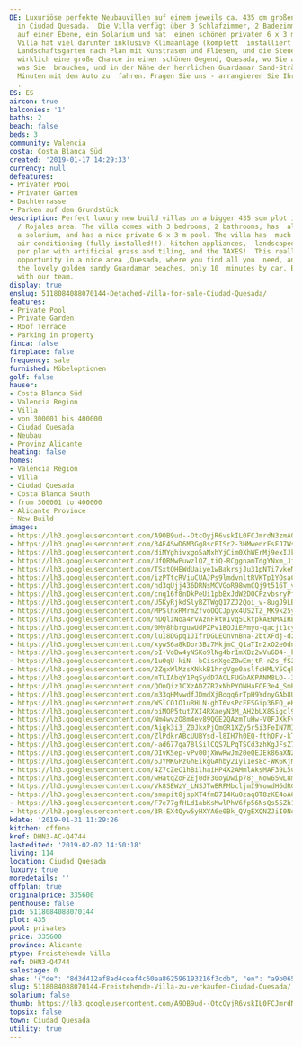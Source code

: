 ```yaml
---
DE: Luxuriöse perfekte Neubauvillen auf einem jeweils ca. 435 qm großen Grundstück
  in Ciudad Quesada.  Die Villa verfügt über 3 Schlafzimmer, 2 Badezimmer, hat alle
  auf einer Ebene, ein Solarium und hat  einen schönen privaten 6 x 3 m Pool. Die
  Villa hat viel darunter inklusive Klimaanlage (komplett  installiert!), Küchengeräte,
  Landschaftsgarten nach Plan mit Kunstrasen und Fliesen, und die Steuer!  Dies ist
  wirklich eine große Chance in einer schönen Gegend, Quesada, wo Sie alles finden,
  was Sie  brauchen, und in der Nähe der herrlichen Guardamar Sand-Strände, nur 8
  Minuten mit dem Auto zu  fahren. Fragen Sie uns - arrangieren Sie Ihren Besichtigungstermin
  .
ES: ES
aircon: true
balconies: '1'
baths: 2
beach: false
beds: 3
community: Valencia
costa: Costa Blanca Süd
created: '2019-01-17 14:29:33'
currency: null
defeatures:
- Privater Pool
- Privater Garten
- Dachterrasse
- Parken auf dem Grundstück
description: Perfect luxury new build villas on a bigger 435 sqm plot in Ciudad  Quesada
  / Rojales area. The villa comes with 3 bedrooms, 2 bathrooms, has  all on 1 level,
  a solarium, and has a nice private 6 x 3 m pool. The villa has  much included like
  air conditioning (fully installed!!), kitchen appliances,  landscaped garden as
  per plan with artificial grass and tiling, and the TAXES!  This really is a big
  opportunity in a nice area ,Quesada, where you find all you  need, and close to
  the lovely golden sandy Guardamar beaches, only 10  minutes by car. Book your viewing
  with our team.
display: true
enslug: 5118084088070144-Detached-Villa-for-sale-Ciudad-Quesada/
features:
- Private Pool
- Private Garden
- Roof Terrace
- Parking in property
finca: false
fireplace: false
frequency: sale
furnished: Möbeloptionen
golf: false
hauser:
- Costa Blanca Süd
- Valencia Region
- Villa
- von 300001 bis 400000
- Ciudad Quesada
- Neubau
- Provinz Alicante
heating: false
homes:
- Valencia Region
- Villa
- Ciudad Quesada
- Costa Blanca South
- from 300001 to 400000
- Alicante Province
- New Build
images:
- https://lh3.googleusercontent.com/A9OB9ud--OtcOyjR6vskIL0FCJmrdN3zmAQ7Je5A7m1DIUe8SVd_4ZpmfwWYt5J1TJsgncCRODFco3B-Qm4-=w640-rj-e30-l100
- https://lh3.googleusercontent.com/34E4SwD6M3Gg8scPISr2-3HMwenrFsFJ7Ws0EyrFaOgmwywUb5B1x9zcanudDR8tlTI9-pCVn70Hs4OzcU6V=w640-rj-e30-l100
- https://lh3.googleusercontent.com/diMYghivxgo5aNxhYjCim0XhWErMj9exIJkqCxnsiPiOha8sTpxOBQlv9OWXxbYB8V-hKHdLjW2JYKJcLO92tQ=w640-rj-e30-l100
- https://lh3.googleusercontent.com/UfQRMwPuwzlQZ_tiQ-RCggnamTdgYNxm_Jfb9v_x8s7rQXZiIx-Wcy4Hdi7NxPiVU89wcAKAFxK5pH3PYjYc=w640-rj-e30-l100
- https://lh3.googleusercontent.com/TSxtOHEWdUaiye1wBakrsjJu31pNTi7vkeMy_MSfZ49YWFA5vOd0Ue1W7a8Jmc9eBAkdg5Zq4j_smyWCbbtyqg=w640-rj-e30-l100
- https://lh3.googleusercontent.com/izPTtcRViuCUAJPs9lmdvnltRVKTp1YOsaCNN9h_1l_p5JOVq8a7Gn9hv6zx5o4b8CqrWjw_xVfP_uAIkpA=w640-rj-e30-l100
- https://lh3.googleusercontent.com/nd3qUjj436DRNsMCVGoR98wmCQj9t516T_vTw1ICr9Tr2Xq1ngXn0z2v1XgmOuUTyjsirXRsw1_7mn8KW3KF=w640-rj-e30-l100
- https://lh3.googleusercontent.com/cnq16f8nDkPeUi1pbBxJdW2DOCPzvbsryPfywU2E9uHYtvk9IkKRvyszyITz77xFKE4-ZjOqnxAGcNRw-0_WdA=w640-rj-e30-l100
- https://lh3.googleusercontent.com/U5KyRjkdSlyBZTWgQ17ZJ2Qoi_v-8ugJ9LBBYCUZg3nKU0Gj55YX5gKJqnwuUm7g-L-PCg3Ey4UBk5pq_a5LKg=w640-rj-e30-l100
- https://lh3.googleusercontent.com/MPSlhxRMrmZfvoOQCJpyx4US2TZ_MK9k25yoW7sW636OC0Qo5HhK-epZYLpituhLz-h-BZ1k4S768eq7eyaw=w640-rj-e30-l100
- https://lh3.googleusercontent.com/hDQlzNoa4rvAznFktW1vq5LktpkAENMAIRE4BZJQ34IqslZwKp4mXv499Nzi4tTbF8uDaA1i-nGr0id7XgAP_Q=w640-rj-e30-l100
- https://lh3.googleusercontent.com/0My8hbrguwUdPZPv1BOJiEPmyo-qacjt1cyTz6-TxS0T757nrdtMvgVgYqbOqLDiRoAdS7-6ZHBd4hRHau21=w640-rj-e30-l100
- https://lh3.googleusercontent.com/luI8DGpq1JIfrDGLEOnVnBna-2btXFdj-dzk23gft6O0WmLxyh-EvsMOzyLoLUAxjtQupmzF8Qoh_qhLPsk=w640-rj-e30-l100
- https://lh3.googleusercontent.com/xywS6a8kDor3Bz7MkjmC_Q1aTIn2xO2e0dnHx87ezaXU38e85CA1qavLA3z11HglpoiPfrwF9UG9CeQxhbo=w640-rj-e30-l100
- https://lh3.googleusercontent.com/oI-VoBw4yNSKo9lNg4br1mXBz2wVu6D4-_k0-BZkgz9cqZsHr-sk9klsdnSIQhOc6oCbzQLdokM61HjOtJuvqw=w640-rj-e30-l100
- https://lh3.googleusercontent.com/1uOqU-kiN--bCisnXgeZ8wEmjtR-n2s_fS23zxVrCxd_9YL2ll0dgqWgzrSfLk9cBdPTVLXmyFv4-OdebW881Q=w640-rj-e30-l100
- https://lh3.googleusercontent.com/2ZqxWlMzsXNkkB1hrgVge0aslfcHMLY5CqkmAW48FPdYhoPWqa2qrauw9BqGCuxYM8QQYi1MZTQvQmoSwN36=w640-rj-e30-l100
- https://lh3.googleusercontent.com/mTLIAbqY1PqSydD7ACLFUGbAKPANM8LO--3yPKqnYhWZ_IK6gs8fj8Djds66mNoSrePj-cGE-JHYfKy7nh4=w640-rj-e30-l100
- https://lh3.googleusercontent.com/QOnQiz1CXzADZZR2xNhPYONHaFOE3e4_SmBuA8LfzYb9EN9ej15A7E1CAHGzb7fJDrLFwsI0yieXPMBbfreE=w640-rj-e30-l100
- https://lh3.googleusercontent.com/m33qHMvwdfJDmdXjBoqq6rTpH9YdnyGAb8UHv4zMSUe3B_gxN63vG4yVQfbeAW6DTd3Gv2bdSni_ketDLgd4Ag=w640-rj-e30-l100
- https://lh3.googleusercontent.com/WSlCQ1O1uRHLN-ghT6vsPcFESGip36EQ_eKnfz8fJgMw9SHWa0mSLrV0HuJAHcmdqCkEJvafcq6makcq443Q=w640-rj-e30-l100
- https://lh3.googleusercontent.com/oiMOP5tut7XI4RXaeyN3M_AH2bUX8Sigcl9UpsQeVODU2zYD0lbNnsIHNwBeAMPedBCD75NMMZCu6-XaB_U=w640-rj-e30-l100
- https://lh3.googleusercontent.com/Nm4wvzO8m4ev89QGE2QAzmTuHw-V0FJXkFvKqEDCBSPSAV2tfcztv-4jtYbecttfiD6XF-ZBA6xR_18b1FxcFA=w640-rj-e30-l100
- https://lh3.googleusercontent.com/Aigk3i3_Z0JkxPjOmGR1XZy5r5i3FeIN7MIGvyj-hAoE8CFHQkYYgSHrvsO087RTc8qi9Ick1r2oxTWXFOOl8w=w640-rj-e30-l100
- https://lh3.googleusercontent.com/ZlPdkrABcUUBYsd-l8IH7h0EQ-fthOFv-kTyLtAMFgIpzJsfiP7-Top0fco4d010lIIr0siwLCdlrdSOn1A0yg=w640-rj-e30-l100
- https://lh3.googleusercontent.com/-ad677qa78lSilCQS7LPqTSCd3zhKgJFsZ7iqh9N08gLxsrHS-4Iq53sUkW4GE5POWp3mlz7NKJmX3dDwkGj=w640-rj-e30-l100
- https://lh3.googleusercontent.com/OIvK5ep-vPv00jXWwRwJm20eQEJEk86aXNZhMPhVUBi-9kPmYZIhKKoFLYfdN4bJeL3Ynpsy6-NRorUH1R7N=w640-rj-e30-l100
- https://lh3.googleusercontent.com/6JYMKGPzGhEikgGAhby2Iyi1es8c-WK6KjMoQtPy0QVk-b8xph9P-FuM9gJ6nwCySquDPhvTxdE7KQzJkayw=w640-rj-e30-l100
- https://lh3.googleusercontent.com/4Z7cZeC1hBilhaiHP4X2AMmlAksMAF39L5C7mZvJv8eI9FLRvwUj7n4bUnKM9B86RqZtkUpVhQmg8fDgzpI=w640-rj-e30-l100
- https://lh3.googleusercontent.com/wHatqZoFZEj0dF30oyDwip78j_Now65wL8mjDwfw8d71rAVOOIBFNmy2NUJfCfZhFJSbJpJ-xLrxV7I4Teh3=w640-rj-e30-l100
- https://lh3.googleusercontent.com/Vk8SEWzY_LNSJTwERFMbcljmI9YowdH6dRGbArUeTOqkxPUrmDzUdXSN2y8vcX-4yJooi3zek5HTLjWm0BME=w640-rj-e30-l100
- https://lh3.googleusercontent.com/smnpit8jspXT4fmD7I4Ku0zaqOT8zKE4oA6Oww77wPUoT2gs1WMtJOcYqvlnt0WrqMgNRq7ag86gpevulQcO=w640-rj-e30-l100
- https://lh3.googleusercontent.com/F7e77gfHLd1abKsMwlPhV6fp56NsQs55Zh18XtXDkm2TvunTQiS2xQGYremAgEP5JBHGTKqp-XArvCUqwpk=w640-rj-e30-l100
- https://lh3.googleusercontent.com/3R-EX4Qyw5yHXYA6e0Bk_QVgEXQNZJiI0NoBNWI7F24fWTyKDyoPyzVe6ZbPH_P9eWH8g8GQz5DkzNsAobP6=w640-rj-e30-l100
kdate: '2019-01-31 11:29:26'
kitchen: offene
kref: DHN3-AC-Q4744
lastedited: '2019-02-02 14:50:18'
living: 114
location: Ciudad Quesada
luxury: true
moredetails: ''
offplan: true
originalprice: 335600
penthouse: false
pid: 5118084088070144
plot: 435
pool: privates
price: 335600
province: Alicante
ptype: Freistehende Villa
ref: DHN3-Q4744
salestage: 0
shas: '{"de": "8d3d412af8ad4ceaf4c60ea862596193216f3cdb", "en": "a9b065b41a4cfaec157b2f6d93b6fdea55b3dbec"}'
slug: 5118084088070144-Freistehende-Villa-zu-verkaufen-Ciudad-Quesada/
solarium: false
thumb: https://lh3.googleusercontent.com/A9OB9ud--OtcOyjR6vskIL0FCJmrdN3zmAQ7Je5A7m1DIUe8SVd_4ZpmfwWYt5J1TJsgncCRODFco3B-Qm4-=w400-h240-n-rj-e30-l100
topsix: false
town: Ciudad Quesada
utility: true
---
```

